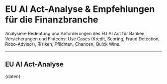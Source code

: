 <!-- eu_ai_act.md -->
# EU AI Act-Analyse & Empfehlungen für die Finanzbranche

Analysiere Bedeutung und Anforderungen des EU AI Act für Banken, Versicherungen und Fintechs: Use Cases (Kredit, Scoring, Fraud Detection, Robo-Advisor), Risiken, Pflichten, Chancen, Quick Wins.

---

## EU AI Act-Analyse

{daten}
